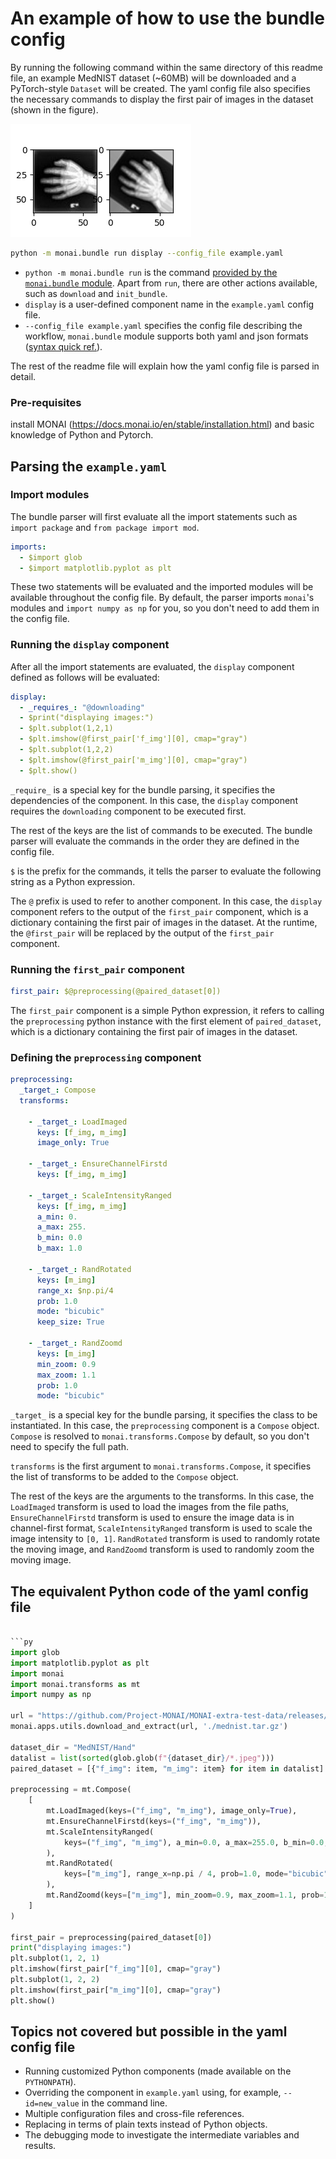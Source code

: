 # An example of how to use the bundle config

By running the following command within the same directory of this readme file, an example MedNIST dataset (~60MB) will be downloaded
and a PyTorch-style `Dataset` will be created. The yaml config file also specifies the necessary commands to display the first pair of images in the dataset (shown in the figure).

<div> <img src="../../figures/mednist_config_intro.png"/> </div>

```bash
python -m monai.bundle run display --config_file example.yaml
```

- `python -m monai.bundle run` is the command [provided by the `monai.bundle` module](https://docs.monai.io/en/stable/bundle.html#monai.bundle.run). Apart from `run`, there are other actions available, such as `download` and `init_bundle`.
- `display` is a user-defined component name in the `example.yaml` config file.
- `--config_file example.yaml` specifies the config file describing the workflow, `monai.bundle` module supports both yaml and json formats ([syntax quick ref.](https://docs.monai.io/en/stable/config_syntax.html)).

The rest of the readme file will explain how the yaml config file is parsed in detail.

### Pre-requisites

install MONAI (<https://docs.monai.io/en/stable/installation.html>) and basic knowledge of Python and Pytorch.

## Parsing the `example.yaml`

### Import modules

The bundle parser will first evaluate all the import statements such as `import package` and `from package import mod`.

```yaml
imports:
  - $import glob
  - $import matplotlib.pyplot as plt
```

These two statements will be evaluated and the imported modules will be available throughout the config file.
By default, the parser imports `monai`'s modules and `import numpy as np` for you, so you don't need to add them in the config file.

### Running the `display` component

After all the import statements are evaluated, the `display` component defined as follows will be evaluated:

```yaml
display:
  - _requires_: "@downloading"
  - $print("displaying images:")
  - $plt.subplot(1,2,1)
  - $plt.imshow(@first_pair['f_img'][0], cmap="gray")
  - $plt.subplot(1,2,2)
  - $plt.imshow(@first_pair['m_img'][0], cmap="gray")
  - $plt.show()
```

`_require_` is a special key for the bundle parsing, it specifies the dependencies of the component. In this case, the `display` component requires the `downloading` component to be executed first.

The rest of the keys are the list of commands to be executed. The bundle parser will evaluate the commands in the order they are defined in the config file.

`$` is the prefix for the commands, it tells the parser to evaluate the following string as a Python expression.

The `@` prefix is used to refer to another component. In this case, the `display` component refers to the output of the `first_pair` component, which is a dictionary containing the first pair of images in the dataset.
At the runtime, the `@first_pair` will be replaced by the output of the `first_pair` component.

### Running the `first_pair` component

```yaml
first_pair: $@preprocessing(@paired_dataset[0])
```

The `first_pair` component is a simple Python expression, it refers to calling the `preprocessing` python instance with the first element of `paired_dataset`, which is a dictionary containing the first pair of images in the dataset.

### Defining the `preprocessing` component

```yaml
preprocessing:
  _target_: Compose
  transforms:

    - _target_: LoadImaged
      keys: [f_img, m_img]
      image_only: True

    - _target_: EnsureChannelFirstd
      keys: [f_img, m_img]

    - _target_: ScaleIntensityRanged
      keys: [f_img, m_img]
      a_min: 0.
      a_max: 255.
      b_min: 0.0
      b_max: 1.0

    - _target_: RandRotated
      keys: [m_img]
      range_x: $np.pi/4
      prob: 1.0
      mode: "bicubic"
      keep_size: True

    - _target_: RandZoomd
      keys: [m_img]
      min_zoom: 0.9
      max_zoom: 1.1
      prob: 1.0
      mode: "bicubic"
```

`_target_` is a special key for the bundle parsing, it specifies the class to be instantiated. In this case, the `preprocessing` component is a `Compose` object. `Compose` is resolved to `monai.transforms.Compose` by default, so you don't need to specify the full path.

`transforms` is the first argument to `monai.transforms.Compose`, it specifies the list of transforms to be added to the `Compose` object.

The rest of the keys are the arguments to the transforms. In this case, the `LoadImaged` transform is used to load the images from the file paths, `EnsureChannelFirstd` transform is used to ensure the image data is in channel-first format, `ScaleIntensityRanged` transform is used to scale the image intensity to `[0, 1]`. `RandRotated` transform is used to randomly rotate the moving image, and `RandZoomd` transform is used to randomly zoom the moving image.

## The equivalent Python code of the yaml config file

```python

```py
import glob
import matplotlib.pyplot as plt
import monai
import monai.transforms as mt
import numpy as np

url = "https://github.com/Project-MONAI/MONAI-extra-test-data/releases/download/0.8.1/MedNIST.tar.gz"
monai.apps.utils.download_and_extract(url, './mednist.tar.gz')

dataset_dir = "MedNIST/Hand"
datalist = list(sorted(glob.glob(f"{dataset_dir}/*.jpeg")))
paired_dataset = [{"f_img": item, "m_img": item} for item in datalist]

preprocessing = mt.Compose(
    [
        mt.LoadImaged(keys=("f_img", "m_img"), image_only=True),
        mt.EnsureChannelFirstd(keys=("f_img", "m_img")),
        mt.ScaleIntensityRanged(
            keys=("f_img", "m_img"), a_min=0.0, a_max=255.0, b_min=0.0, b_max=1.0
        ),
        mt.RandRotated(
            keys=["m_img"], range_x=np.pi / 4, prob=1.0, mode="bicubic", keep_size=True
        ),
        mt.RandZoomd(keys=["m_img"], min_zoom=0.9, max_zoom=1.1, prob=1.0, mode="bicubic"),
    ]
)

first_pair = preprocessing(paired_dataset[0])
print("displaying images:")
plt.subplot(1, 2, 1)
plt.imshow(first_pair["f_img"][0], cmap="gray")
plt.subplot(1, 2, 2)
plt.imshow(first_pair["m_img"][0], cmap="gray")
plt.show()

```

## Topics not covered but possible in the yaml config file

- Running customized Python components (made available on the `PYTHONPATH`).
- Overriding the component in `example.yaml` using, for example, `--id=new_value` in the command line.
- Multiple configuration files and cross-file references.
- Replacing in terms of plain texts instead of Python objects.
- The debugging mode to investigate the intermediate variables and results.
